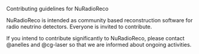 Contributing guidelines for NuRadioReco

NuRadioReco is intended as community based reconstruction software for radio neutrino detectors. 
Everyone is invited to contribute. 

If you intend to contribute significantly to NuRadioReco, please contact @anelles and @cg-laser so that we
are informed about ongoing activities. 
